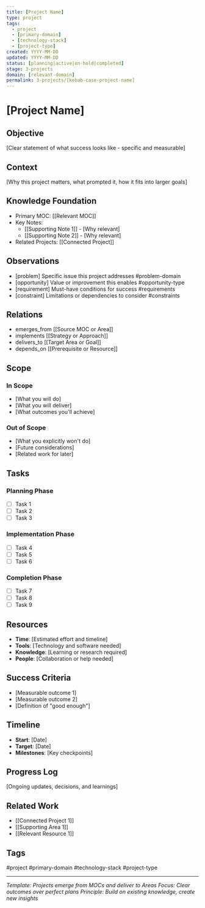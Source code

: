 ```yaml
---
title: [Project Name]
type: project
tags:
  - project
  - [primary-domain]
  - [technology-stack]
  - [project-type]
created: YYYY-MM-DD
updated: YYYY-MM-DD
status: [planning|active|on-hold|completed]
stage: 3-projects
domain: [relevant-domain]
permalink: 3-projects/[kebab-case-project-name]
---
```


# [Project Name]

## Objective
[Clear statement of what success looks like - specific and measurable]

## Context
[Why this project matters, what prompted it, how it fits into larger goals]

## Knowledge Foundation
- Primary MOC: [[Relevant MOC]]
- Key Notes: 
  - [[Supporting Note 1]] - [Why relevant]
  - [[Supporting Note 2]] - [Why relevant]
- Related Projects: [[Connected Project]]

## Observations
- [problem] Specific issue this project addresses #problem-domain
- [opportunity] Value or improvement this enables #opportunity-type
- [requirement] Must-have conditions for success #requirements
- [constraint] Limitations or dependencies to consider #constraints

## Relations
- emerges_from [[Source MOC or Area]]
- implements [[Strategy or Approach]]
- delivers_to [[Target Area or Goal]]
- depends_on [[Prerequisite or Resource]]

## Scope
### In Scope
- [What you will do]
- [What you will deliver]
- [What outcomes you'll achieve]

### Out of Scope
- [What you explicitly won't do]
- [Future considerations]
- [Related work for later]

## Tasks
### Planning Phase
- [ ] Task 1
- [ ] Task 2
- [ ] Task 3

### Implementation Phase
- [ ] Task 4
- [ ] Task 5
- [ ] Task 6

### Completion Phase
- [ ] Task 7
- [ ] Task 8
- [ ] Task 9

## Resources
- **Time**: [Estimated effort and timeline]
- **Tools**: [Technology and software needed]
- **Knowledge**: [Learning or research required]
- **People**: [Collaboration or help needed]

## Success Criteria
- [Measurable outcome 1]
- [Measurable outcome 2]
- [Definition of "good enough"]

## Timeline
- **Start**: [Date]
- **Target**: [Date]
- **Milestones**: [Key checkpoints]

## Progress Log
[Ongoing updates, decisions, and learnings]

## Related Work
- [[Connected Project 1]]
- [[Supporting Area 1]]
- [[Relevant Resource 1]]

## Tags
#project #primary-domain #technology-stack #project-type

---
*Template: Projects emerge from MOCs and deliver to Areas*
*Focus: Clear outcomes over perfect plans*
*Principle: Build on existing knowledge, create new insights*

